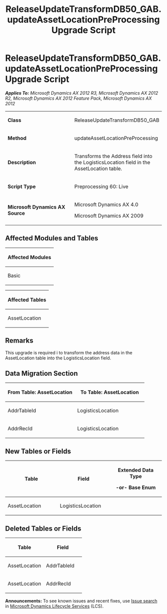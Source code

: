 ﻿---
title: ReleaseUpdateTransformDB50_GAB.updateAssetLocationPreProcessing Upgrade Script
TOCTitle: ReleaseUpdateTransformDB50_GAB.updateAssetLocationPreProcessing Upgrade Script
ms:assetid: 992b521c-807b-020a-1e34-e020108b3a0b
ms:mtpsurl: https://msdn.microsoft.com/en-us/library/JJ686259(v=AX.60)
ms:contentKeyID: 49709962
ms.date: 05/18/2015
mtps_version: v=AX.60
---

# ReleaseUpdateTransformDB50\_GAB.updateAssetLocationPreProcessing Upgrade Script 


_**Applies To:** Microsoft Dynamics AX 2012 R3, Microsoft Dynamics AX 2012 R2, Microsoft Dynamics AX 2012 Feature Pack, Microsoft Dynamics AX 2012_

<table>
<colgroup>
<col style="width: 50%" />
<col style="width: 50%" />
</colgroup>
<tbody>
<tr class="odd">
<td><p><strong>Class</strong></p></td>
<td><p>ReleaseUpdateTransformDB50_GAB</p></td>
</tr>
<tr class="even">
<td><p><strong>Method</strong></p></td>
<td><p>updateAssetLocationPreProcessing</p></td>
</tr>
<tr class="odd">
<td><p><strong>Description</strong></p></td>
<td><p>Transforms the Address field into the LogisticsLocation field in the AssetLocation table.</p></td>
</tr>
<tr class="even">
<td><p><strong>Script Type</strong></p></td>
<td><p>Preprocessing 60: Live</p></td>
</tr>
<tr class="odd">
<td><p><strong>Microsoft Dynamics AX Source</strong></p></td>
<td><p>Microsoft Dynamics AX 4.0</p>
<p>Microsoft Dynamics AX 2009</p></td>
</tr>
</tbody>
</table>


## Affected Modules and Tables

<table>
<colgroup>
<col style="width: 100%" />
</colgroup>
<thead>
<tr class="header">
<th><p>Affected Modules</p></th>
</tr>
</thead>
<tbody>
<tr class="odd">
<td><p>Basic</p></td>
</tr>
</tbody>
</table>


<table>
<colgroup>
<col style="width: 100%" />
</colgroup>
<thead>
<tr class="header">
<th><p>Affected Tables</p></th>
</tr>
</thead>
<tbody>
<tr class="odd">
<td><p>AssetLocation</p></td>
</tr>
</tbody>
</table>


## Remarks

This upgrade is required i to transform the address data in the AssetLocation table into the LogisticsLocation field.

## Data Migration Section

<table>
<colgroup>
<col style="width: 50%" />
<col style="width: 50%" />
</colgroup>
<thead>
<tr class="header">
<th><p>From Table: AssetLocation</p></th>
<th><p>To Table: AssetLocation</p></th>
</tr>
</thead>
<tbody>
<tr class="odd">
<td><p>AddrTableId</p></td>
<td><p>LogisticsLocation</p></td>
</tr>
<tr class="even">
<td><p>AddrRecId</p></td>
<td><p>LogisticsLocation</p></td>
</tr>
</tbody>
</table>


## New Tables or Fields

<table>
<colgroup>
<col style="width: 33%" />
<col style="width: 33%" />
<col style="width: 33%" />
</colgroup>
<thead>
<tr class="header">
<th><p>Table</p></th>
<th><p>Field</p></th>
<th><p>Extended Data Type</p>
<p>-or- Base Enum</p></th>
</tr>
</thead>
<tbody>
<tr class="odd">
<td><p>AssetLocation</p></td>
<td><p>LogisticsLocation</p></td>
<td><p></p></td>
</tr>
</tbody>
</table>


## Deleted Tables or Fields

<table>
<colgroup>
<col style="width: 50%" />
<col style="width: 50%" />
</colgroup>
<thead>
<tr class="header">
<th><p>Table</p></th>
<th><p>Field</p></th>
</tr>
</thead>
<tbody>
<tr class="odd">
<td><p>AssetLocation</p></td>
<td><p>AddrTableId</p></td>
</tr>
<tr class="even">
<td><p>AssetLocation</p></td>
<td><p>AddrRecId</p></td>
</tr>
</tbody>
</table>

  
**Announcements:** To see known issues and recent fixes, use [Issue search](http://go.microsoft.com/fwlink/?linkid=389258) in [Microsoft Dynamics Lifecycle Services](http://go.microsoft.com/fwlink/?linkid=306505) (LCS).

